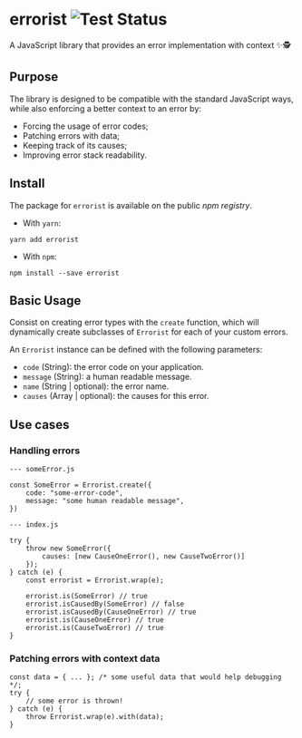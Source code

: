 # errorist ![Test Status](https://github.com/schonmann/errorist/actions/workflows/node.js.yml/badge.svg)
A JavaScript library that provides an error implementation with context ✨🕵️ 

## Purpose

The library is designed to be compatible with the standard JavaScript ways, while also enforcing a better context to an error by:
* Forcing the usage of error codes;
* Patching errors with data;
* Keeping track of its causes;
* Improving error stack readability.

## Install
The package for `errorist` is available on the public *npm registry*.

* With `yarn`:
```
yarn add errorist
```
* With `npm`:
```
npm install --save errorist
```

## Basic Usage

Consist on creating error types with the `create` function, which will dynamically create subclasses of `Errorist` for each of your custom errors.

An `Errorist` instance can be defined with the following parameters:

* `code` (String): the error code on your application.
* `message` (String): a human readable message.
* `name` (String | optional): the error name.
* `causes` (Array | optional): the causes for this error.

## Use cases

### Handling errors

```
--- someError.js 

const SomeError = Errorist.create({
    code: "some-error-code",
    message: "some human readable message",
})

--- index.js

try {
    throw new SomeError({
        causes: [new CauseOneError(), new CauseTwoError()]
    });
} catch (e) {
    const errorist = Errorist.wrap(e);
    
    errorist.is(SomeError) // true
    errorist.isCausedBy(SomeError) // false
    errorist.isCausedBy(CauseOneError) // true
    errorist.is(CauseOneError) // true
    errorist.is(CauseTwoError) // true
}

```
### Patching errors with context data

```
const data = { ... }; /* some useful data that would help debugging */;
try {
    // some error is thrown!
} catch (e) {
    throw Errorist.wrap(e).with(data);
}

```
